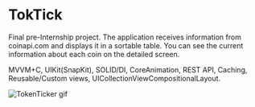 # TokTick

Final pre-Internship project.
The application receives information from coinapi.com and displays it in a sortable table. You can see the current information about each coin on the detailed screen.

MVVM+C, UIKit(SnapKit), SOLID/DI, CoreAnimation, REST API, Caching, Reusable/Custom views, UICollectionViewCompositionalLayout.

![TokenTicker gif](https://media.giphy.com/media/v1.Y2lkPTc5MGI3NjExNmR1Y3Q2ZXE4eDE0Y3lydDdrYTNua3k1emJ4NDl4bGc0enhjYmF0diZlcD12MV9pbnRlcm5hbF9naWZfYnlfaWQmY3Q9Zw/NRuNXiWdO8skXWyDYq/giphy.gif)
